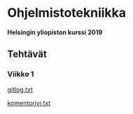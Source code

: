 # Ohjelmistotekniikka

**Helsingin yliopiston kurssi 2019**

## Tehtävät 
### Viikko 1

[gitlog.txt](https://github.com/jonitaajamo/ot-harjoitustyo/blob/master/laskarit/viikko1/gitlog.txt)

[komentorivi.txt](https://github.com/jonitaajamo/ot-harjoitustyo/blob/master/laskarit/viikko1/komentorivi.txt)
